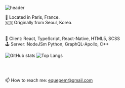 ![header](https://capsule-render.vercel.app/api?type=waving&color=auto&text=+Creative+Software+Engineer+)

📍 Located in Paris, France.  
🇰🇷 Originally from Seoul, Korea.  
</br>
</br>
👾 Client: React, TypeScript, React-Native, HTML5, SCSS  
🕹 Server: NodeJSm Python, GraphQL-Apollo, C++

![GitHub stats](https://github-readme-stats.vercel.app/api?username=SumiSeo&show_icons=true&theme=dracula)
![Top Langs](https://github-readme-stats.vercel.app/api/top-langs/?username=SumiSeo&theme=dracula&layout=compact)

</br>
</br>
                 


📫 How to reach me: equepem@gmail.com

<!--
**SumiSeo/SumiSeo** is a ✨ _special_ ✨ repository because its `README.md` (this file) appears on your GitHub profile.

Here are some ideas to get you started:

- 🔭 I’m currently working on ...
- 🌱 I’m currently learning ...
- 👯 I’m looking to collaborate on ...
- 🤔 I’m looking for help with ...
- 💬 Ask me about ...
- 📫 How to reach me: ...
- 😄 Pronouns: ...
- ⚡ Fun fact: ...
-->
